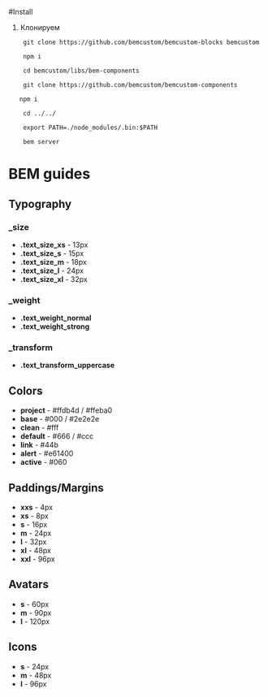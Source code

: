 #Install

1. Клонируем
    
```
    git clone https://github.com/bemcustom/bemcustom-blocks bemcustom
```
 
```
    npm i 
```

```
    cd bemcustom/libs/bem-components
```

```
    git clone https://github.com/bemcustom/bemcustom-components
```

 ```
    npm i
```

```
    cd ../../
```

```
    export PATH=./node_modules/.bin:$PATH
```

```
    bem server
```
    
    

# BEM guides
## Typography

### _size
 * **.text_size_xs** - 13px
 * **.text_size_s** - 15px
 * **.text_size_m** - 18px
 * **.text_size_l** - 24px
 * **.text_size_xl** - 32px

### _weight
  * **.text_weight_normal**
  * **.text_weight_strong**
 
### _transform
  * **.text_transform_uppercase**
  
 
## Colors
  * **project** - #ffdb4d / #ffeba0
  * **base** - #000 / #2e2e2e
  * **clean** - #fff
  * **default** - #666 / #ccc
  * **link** - #44b
  * **alert** - #e61400
  * **active** - #060 

## Paddings/Margins
  * **xxs** - 4px
  * **xs** - 8px
  * **s** - 16px
  * **m** - 24px
  * **l** - 32px
  * **xl** - 48px
  * **xxl** - 96px


## Avatars
  * **s** - 60px
  * **m** - 90px
  * **l** - 120px
  
## Icons
 * **s** - 24px
 * **m** - 48px
 * **l** - 96px 





